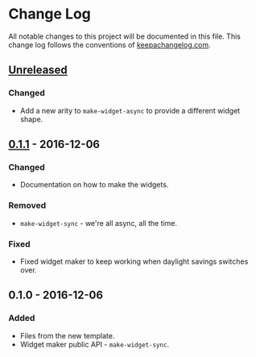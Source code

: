 # Change Log
All notable changes to this project will be documented in this file. This change log follows the conventions of [keepachangelog.com](http://keepachangelog.com/).

## [Unreleased]
### Changed
- Add a new arity to `make-widget-async` to provide a different widget shape.

## [0.1.1] - 2016-12-06
### Changed
- Documentation on how to make the widgets.

### Removed
- `make-widget-sync` - we're all async, all the time.

### Fixed
- Fixed widget maker to keep working when daylight savings switches over.

## 0.1.0 - 2016-12-06
### Added
- Files from the new template.
- Widget maker public API - `make-widget-sync`.

[Unreleased]: https://github.com/your-name/radprod/compare/0.1.1...HEAD
[0.1.1]: https://github.com/your-name/radprod/compare/0.1.0...0.1.1
